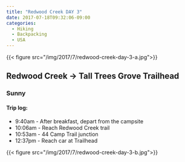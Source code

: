 ```yaml
---
title: "Redwood Creek DAY 3"
date: 2017-07-18T09:32:06-09:00
categories:
  - Hiking
  - Backpacking
  - USA
---
```


{{< figure src="/img/2017/7/redwood-creek-day-3-a.jpg">}}

## Redwood Creek -> Tall Trees Grove Trailhead
### Sunny

#### Trip log:

* 9:40am - After breakfast, depart from the campsite
* 10:06am - Reach Redwood Creek trail
* 10:53am - 44 Camp Trail junction
* 12:37pm - Reach car at Trailhead

<!--more-->

{{< figure src="/img/2017/7/redwood-creek-day-3-b.jpg">}}
